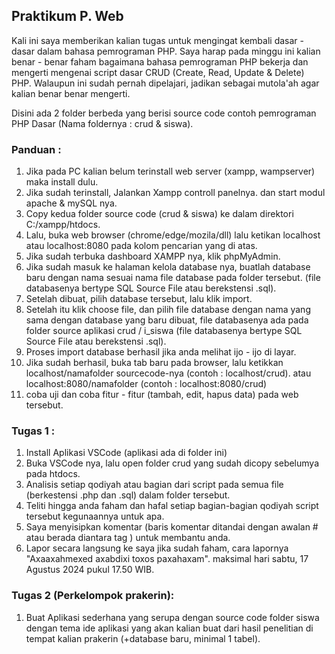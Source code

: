 ## Praktikum P. Web

Kali ini saya memberikan kalian tugas untuk mengingat kembali dasar - dasar dalam bahasa pemrograman PHP.
Saya harap pada minggu ini kalian benar - benar faham bagaimana bahasa pemrograman PHP bekerja dan mengerti mengenai script dasar CRUD (Create, Read, Update & Delete) PHP. Walaupun ini sudah pernah dipelajari, jadikan sebagai mutola'ah agar kalian benar benar mengerti.

Disini ada 2 folder berbeda yang berisi source code contoh pemrograman PHP Dasar (Nama foldernya : crud & siswa).

### Panduan :
1. Jika pada PC kalian belum terinstall web server (xampp, wampserver) maka install dulu. 
2. Jika sudah terinstall, Jalankan Xampp controll panelnya.  dan start modul apache & mySQL nya.
3. Copy kedua folder source code (crud & siswa) ke dalam direktori C:/xampp/htdocs.
4. Lalu, buka web browser (chrome/edge/mozila/dll) lalu ketikan localhost atau localhost:8080 pada kolom pencarian yang di atas.
5. Jika sudah terbuka dashboard XAMPP nya, klik phpMyAdmin.
6. Jika sudah masuk ke halaman kelola database nya, buatlah database baru dengan nama sesuai nama file database pada folder tersebut. (file databasenya bertype SQL Source File atau berekstensi .sql).
7. Setelah dibuat, pilih database tersebut, lalu klik import.
8. Setelah itu klik choose file, dan pilih file database dengan nama yang sama dengan database yang baru dibuat, file databasenya ada pada folder source aplikasi crud / i_siswa (file databasenya bertype SQL Source File atau berekstensi .sql).
9. Proses import database berhasil jika anda melihat ijo - ijo di layar.
10. Jika sudah berhasil, buka tab baru pada browser, lalu ketikkan localhost/namafolder sourcecode-nya (contoh : localhost/crud). atau localhost:8080/namafolder (contoh : localhost:8080/crud)
11. coba uji dan coba fitur - fitur (tambah, edit, hapus data) pada web tersebut.
 
### Tugas 1 :
1. Install Aplikasi VSCode (aplikasi ada di folder ini)
2. Buka VSCode nya, lalu open folder crud yang sudah dicopy sebelumya pada htdocs.
3. Analisis setiap qodiyah atau bagian dari script pada semua file (berkestensi .php dan .sql) dalam folder tersebut.
4. Teliti hingga anda faham dan hafal setiap bagian-bagian qodiyah script tersebut kegunaannya untuk apa.
5. Saya menyisipkan komentar (baris komentar ditandai dengan awalan # atau berada diantara tag <!-- --> ) untuk membantu anda.
6. Lapor secara langsung ke saya jika sudah faham, cara lapornya "Axaaxahmexed axabdixi toxos paxahaxam". maksimal hari sabtu, 17 Agustus 2024 pukul 17.50 WIB.


### Tugas 2 (Perkelompok prakerin):
1. Buat Aplikasi sederhana yang serupa dengan source code folder siswa dengan tema ide aplikasi yang akan kalian buat dari hasil penelitian di tempat kalian prakerin (+database baru, minimal 1 tabel). 
